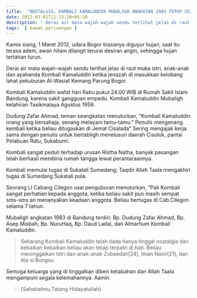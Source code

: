```yaml
---
title:  "NOSTALGIA, KOMBALI KAMALUDDIN MUBALIGH ANGKATAN 1983 TUTUP USIA [53]"
date: 2012-03-01T12:13:30+05:30
description: " Derai air mata wajah-wajah sendu terlihat jelas di raut muka istri, anak-anak dan ayahanda  Kombali Kamaluddin ketika jenazah di masukkan kelobang lahat pekuburan Al-Wasiat Kemang Parung Bogor. " 
tags:  [ kawan perjuangan ]
---
```

Kamis siang, 1 Maret 2012, udara Bogor biasanya diguyur hujan, saat itu terasa adem, awan hitam dilangit  terurai desiran angin, sehingga hujan tertahan turun.   

Derai air mata wajah-wajah sendu terlihat jelas di raut muka istri, anak-anak dan ayahanda  Kombali Kamaluddin ketika jenazah di masukkan kelobang lahat pekuburan Al-Wasiat Kemang Parung Bogor. 

Kombali Kamaluddin wafat  hari Rabu pukul  24.00 WIB di Rumah Sakit Islam Bandung, karena sakit gangguan empedu.  Kombali Kamaluddin Mubaligh kelahiran Tasikmalaya Agustus 1959.   

Dudung Zafar Ahmad, teman seangkatan menuturkan, “Kombali Kamaluddin orang yang bersahaja, senang melayani tamu-tamu.” Penulis mengenang kembali ketika beliau ditugaskan di Jemat Cisalada” Sering mengajak kerja sama dengan penulis untuk bertabligh menelusuri daerah Cisolok, pantai Pelabuan Ratu, Sukabumi. 

Kombali sangat peduli terhadap urusan Ristha Natha, banyak pasangan telah berhasil membina rumah tangga lewat perantaraannya. 

Kombali memulai tugas di Sukatali Sumedang; Taqdir Allah Taala mengakhiri tugas di Sumedang Sukatali pula. 

Seorang LI Cabang Cilegon usai penguburan menuturkan, ”Pak Kombali sangat perhatian kepada anggota, ketika beliau sakit pun masih sempat sms-sms an menanyakan keadaan anggota.  Beliau  bertugas di Cab.Cilegon  selama 7 tahun. 

Mubaligh angkatan 1983 di Bandung terdiri: Bp. Dudung Zafar Ahmad, Bp. Asep Misbah, Bp. NuruHaq, Bp. Daud Ladai, dan Almarhum Kombali Kamaluddin. 

> Sekarang Kombali Kamaluddin telah tiada hanya tinggal nostalgia dan kebaikan kebaikan beliau akan tetap terpatri di hati.  Beliau meninggalkan Istri dan anak-anak Zubaedah[24], Iman Nasir[21], dan Ala si Bungsu. 

Semoga keluarga yang di tinggalkan diberi ketabahan dan Allah Taala mengampuni segala kelemahannya. Aamin 
> [Sahabatmu,Tatang Hidayatullah}.